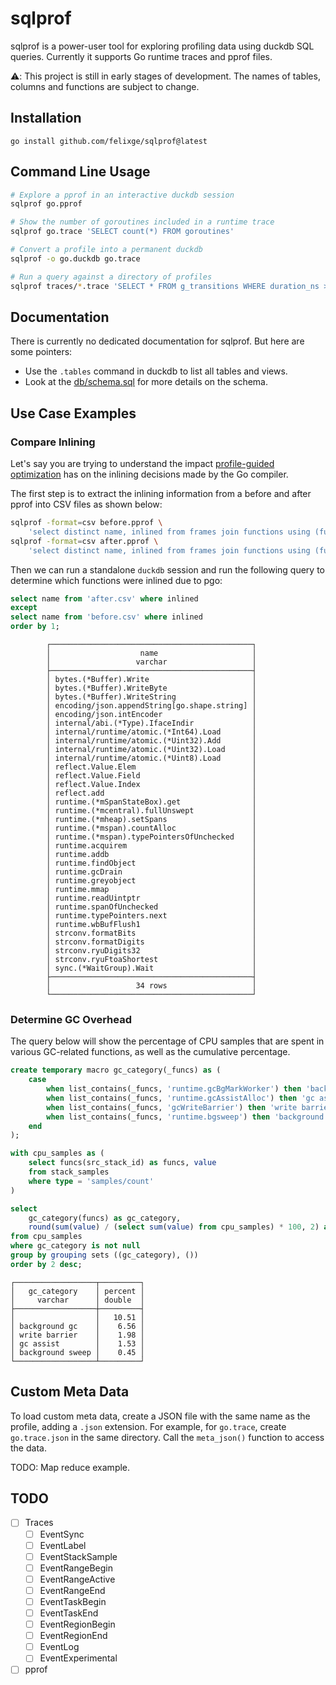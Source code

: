 # sqlprof

sqlprof is a power-user tool for exploring profiling data using duckdb SQL queries.
Currently it supports Go runtime traces and pprof files.

⚠️: This project is still in early stages of development. The names of tables, columns and functions are subject to change.

## Installation

```
go install github.com/felixge/sqlprof@latest
```

## Command Line Usage

``` bash
# Explore a pprof in an interactive duckdb session
sqlprof go.pprof

# Show the number of goroutines included in a runtime trace
sqlprof go.trace 'SELECT count(*) FROM goroutines'

# Convert a profile into a permanent duckdb
sqlprof -o go.duckdb go.trace

# Run a query against a directory of profiles
sqlprof traces/*.trace 'SELECT * FROM g_transitions WHERE duration_ns > 50e6'
```

## Documentation

There is currently no dedicated documentation for sqlprof. But here are some pointers:

* Use the `.tables` command in duckdb to list all tables and views.
* Look at the [db/schema.sql](./db/schema.sql) for more details on the schema.

## Use Case Examples

### Compare Inlining

Let's say you are trying to understand the impact [profile-guided optimization](https://go.dev/doc/pgo) has on the inlining decisions made by the Go compiler.

The first step is to extract the inlining information from a before and after pprof into CSV files as shown below:

```bash
sqlprof -format=csv before.pprof \
    'select distinct name, inlined from frames join functions using (function_id)' > before.csv
sqlprof -format=csv after.pprof \
    'select distinct name, inlined from frames join functions using (function_id)' > after.csv
```

Then we can run a standalone `duckdb` session and run the following query to determine which functions were inlined due to pgo:

```sql
select name from 'after.csv' where inlined
except
select name from 'before.csv' where inlined
order by 1;
```
```
        ┌─────────────────────────────────────────────┐
        │                    name                     │
        │                   varchar                   │
        ├─────────────────────────────────────────────┤
        │ bytes.(*Buffer).Write                       │
        │ bytes.(*Buffer).WriteByte                   │
        │ bytes.(*Buffer).WriteString                 │
        │ encoding/json.appendString[go.shape.string] │
        │ encoding/json.intEncoder                    │
        │ internal/abi.(*Type).IfaceIndir             │
        │ internal/runtime/atomic.(*Int64).Load       │
        │ internal/runtime/atomic.(*Uint32).Add       │
        │ internal/runtime/atomic.(*Uint32).Load      │
        │ internal/runtime/atomic.(*Uint8).Load       │
        │ reflect.Value.Elem                          │
        │ reflect.Value.Field                         │
        │ reflect.Value.Index                         │
        │ reflect.add                                 │
        │ runtime.(*mSpanStateBox).get                │
        │ runtime.(*mcentral).fullUnswept             │
        │ runtime.(*mheap).setSpans                   │
        │ runtime.(*mspan).countAlloc                 │
        │ runtime.(*mspan).typePointersOfUnchecked    │
        │ runtime.acquirem                            │
        │ runtime.addb                                │
        │ runtime.findObject                          │
        │ runtime.gcDrain                             │
        │ runtime.greyobject                          │
        │ runtime.mmap                                │
        │ runtime.readUintptr                         │
        │ runtime.spanOfUnchecked                     │
        │ runtime.typePointers.next                   │
        │ runtime.wbBufFlush1                         │
        │ strconv.formatBits                          │
        │ strconv.formatDigits                        │
        │ strconv.ryuDigits32                         │
        │ strconv.ryuFtoaShortest                     │
        │ sync.(*WaitGroup).Wait                      │
        ├─────────────────────────────────────────────┤
        │                   34 rows                   │
        └─────────────────────────────────────────────┘
```

### Determine GC Overhead

The query below will show the percentage of CPU samples that are spent in various GC-related functions, as well as the cumulative percentage.

```sql
create temporary macro gc_category(_funcs) as (
    case
        when list_contains(_funcs, 'runtime.gcBgMarkWorker') then 'background gc'
        when list_contains(_funcs, 'runtime.gcAssistAlloc') then 'gc assist'
        when list_contains(_funcs, 'gcWriteBarrier') then 'write barrier'
        when list_contains(_funcs, 'runtime.bgsweep') then 'background sweep'
    end
);

with cpu_samples as (
    select funcs(src_stack_id) as funcs, value
    from stack_samples
    where type = 'samples/count'
)

select 
    gc_category(funcs) as gc_category,
    round(sum(value) / (select sum(value) from cpu_samples) * 100, 2) as percent
from cpu_samples
where gc_category is not null
group by grouping sets ((gc_category), ())
order by 2 desc;
```

```
┌──────────────────┬─────────┐
│   gc_category    │ percent │
│     varchar      │ double  │
├──────────────────┼─────────┤
│                  │   10.51 │
│ background gc    │    6.56 │
│ write barrier    │    1.98 │
│ gc assist        │    1.53 │
│ background sweep │    0.45 │
└──────────────────┴─────────┘
```

## Custom Meta Data

To load custom meta data, create a JSON file with the same name as the profile, adding a `.json` extension. For example, for `go.trace`, create `go.trace.json` in the same directory. Call the `meta_json()` function to access the data.

TODO: Map reduce example.

## TODO

- [ ] Traces
    - [ ] EventSync
    - [ ] EventLabel
    - [ ] EventStackSample
    - [ ] EventRangeBegin
    - [ ] EventRangeActive
    - [ ] EventRangeEnd
    - [ ] EventTaskBegin
    - [ ] EventTaskEnd
    - [ ] EventRegionBegin
    - [ ] EventRegionEnd
    - [ ] EventLog
    - [ ] EventExperimental
- [ ] pprof
